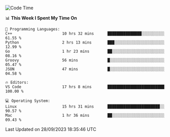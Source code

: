 
<!--START_SECTION:waka-->
![Code Time](http://img.shields.io/badge/Code%20Time-1%2C165%20hrs%2042%20mins-blue)

📊 **This Week I Spent My Time On** 

```text
💬 Programming Languages: 
C++                      10 hrs 32 mins      ███████████████░░░░░░░░░░   61.55 % 
Python                   2 hrs 13 mins       ███░░░░░░░░░░░░░░░░░░░░░░   12.99 % 
Go                       1 hr 23 mins        ██░░░░░░░░░░░░░░░░░░░░░░░   08.16 % 
Groovy                   56 mins             █░░░░░░░░░░░░░░░░░░░░░░░░   05.47 % 
JSON                     47 mins             █░░░░░░░░░░░░░░░░░░░░░░░░   04.58 % 

🔥 Editors: 
VS Code                  17 hrs 8 mins       █████████████████████████   100.00 % 

💻 Operating System: 
Linux                    15 hrs 31 mins      ███████████████████████░░   90.57 % 
Mac                      1 hr 36 mins        ██░░░░░░░░░░░░░░░░░░░░░░░   09.43 % 
```


 Last Updated on 28/09/2023 18:35:46 UTC
<!--END_SECTION:waka-->

